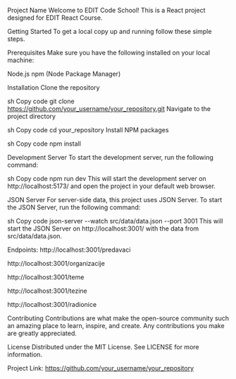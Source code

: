 Project Name
Welcome to EDIT Code School! This is a React project designed for EDIT React Course.

Getting Started
To get a local copy up and running follow these simple steps.

Prerequisites
Make sure you have the following installed on your local machine:

Node.js
npm (Node Package Manager)

Installation
Clone the repository

sh
Copy code
git clone https://github.com/your_username/your_repository.git
Navigate to the project directory

sh
Copy code
cd your_repository
Install NPM packages

sh
Copy code
npm install

Development Server
To start the development server, run the following command:

sh
Copy code
npm run dev
This will start the development server on http://localhost:5173/ and open the project in your default web browser.

JSON Server
For server-side data, this project uses JSON Server. To start the JSON Server, run the following command:

sh
Copy code
json-server --watch src/data/data.json --port 3001
This will start the JSON Server on http://localhost:3001/ with the data from src/data/data.json.

Endpoints:
http://localhost:3001/predavaci

http://localhost:3001/organizacije

http://localhost:3001/teme

http://localhost:3001/tezine

http://localhost:3001/radionice

Contributing
Contributions are what make the open-source community such an amazing place to learn, inspire, and create. Any contributions you make are greatly appreciated.

License
Distributed under the MIT License. See LICENSE for more information.

Project Link: https://github.com/your_username/your_repository
